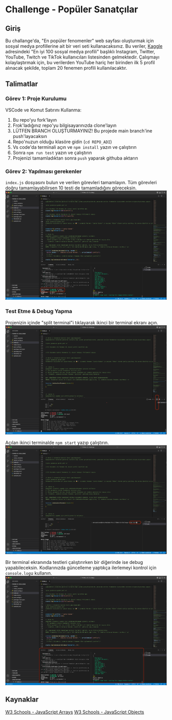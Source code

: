 # Challenge - Popüler Sanatçılar
## Giriş

Bu challange'da, "En popüler fenomenler" web sayfası oluşturmak için sosyal medya profillerine ait bir veri seti kullanacaksınız. Bu veriler, [Kaggle](https://www.kaggle.com/datasets/medaxone/top-100-social-media-profiles) adresindeki "En iyi 100 sosyal medya profili" başlıklı Instagram, Twitter, YouTube, Twitch ve TikTok kullanıcıları listesinden gelmektedir. Çalışmayı kolaylaştırmak için, bu verilerden YouTube hariç her birinden ilk 5 profil alınacak şekilde, toplam 20 fenemen profili kullanılacaktır.

## Talimatlar

### Görev 1: Proje Kurulumu

VSCode ve Komut Satırını Kullanma:

1. Bu repo'yu fork'layın
2. Frok'ladığınız repo'yu bilgisayarınızda clone'layın
3. LÜTFEN BRANCH OLUŞTURMAYINIZ! Bu projede main branch'ine push'layacaksın
4. Repo'nuzun olduğu klasöre gidin (`cd REPO_ADI`)
5. Vs code'da terminali açın ve `npm install` yazın ve çalıştırın
6. Sonra `npm run test` yazın ve çalıştırın
7. Projenizi tamamladıktan sonra `push` yaparak githuba aktarın

### Görev 2: Yapılması gerekenler

`index.js` dosyasını bulun ve verilen görevleri tamamlayın. Tüm görevleri doğru tamamlayabilirsen 10 testi de tamamladığını göreceksin. 
![alt text](assets/npm_test_skoru.png "npm test skoru örneği (10 tessten de geçilmiş(passed)")

### Test Etme & Debug Yapma

Projenizin içinde "split terminal"i tıklayarak ikinci bir terminal ekranı açın.
![alt text](assets/split_terminal.png "Split Terminal")

Açılan ikinci terminalde `npm start` yazıp çalıştırın.
![alt text](assets/npm_start.png "npm start")

Bir terminal ekranında testleri çalıştırırken bir diğerinde ise debug yapabileceksin. Kodlarınızda güncelleme yaptıkça ilerlemeyi kontrol için `console.log`u kullanın.
![alt text](assets/debug_terminal.png "Terminal buna benzemeli")

## Kaynaklar
[W3 Schools - JavaScript Arrays](https://www.w3schools.com/js/js_arrays.asp)
[W3 Schools - JavaScript Objects](https://www.w3schools.com/js/js_objects.asp)
